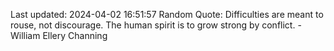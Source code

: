 Last updated: 2024-04-02 16:51:57
Random Quote: Difficulties are meant to rouse, not discourage. The human spirit is to grow strong by conflict. - William Ellery Channing
